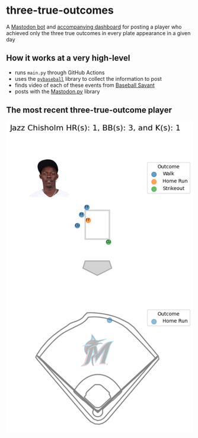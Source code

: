 # three-true-outcomes

A [Mastodon bot](https://mast.mastodonsports.social/@3TrueOutcomes) and [accompanying dashboard](https://mnnicholson.com/three-true-outcomes/) for posting a player who achieved only the three true outcomes in every plate appearance in a given day

## How it works at a very high-level
- runs `main.py` through GitHub Actions
- uses the [`pybaseball`](https://github.com/jldbc/pybaseball) library to collect the information to post
- finds video of each of these events from [Baseball Savant](https://baseballsavant.mlb.com/sporty-videos?play_id=)
- posts with the [Mastodon.py](https://mastodonpy.readthedocs.io/en/stable/) library

## The most recent three-true-outcome player

![](/data/image.png)
